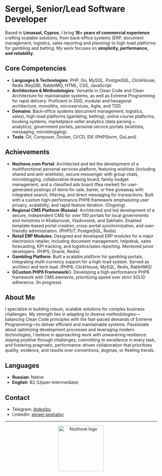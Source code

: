 # Sergei, Senior/Lead Software Developer

Based in **Limassol, Cyprus**, I bring **18+ years of commercial experience** crafting scalable solutions, from back-office systems (ERP, document management, logistics, sales reporting and planning) to high-load platforms for gambling and betting. My work focuses on **simplicity, performance, and reliability**.

## Core Competencies
- **Languages & Technologies**: PHP, Go, MySQL, PostgreSQL, ClickHouse, Redis (KeyDB), RabbitMQ, HTML, CSS, JavaScript
- **Architecture & Methodologies**: Versatile in Clean Code and Clean Architecture for maintainable systems, as well as Extreme Programming for rapid delivery. Proficient in DDD, modular and hexagonal architecture, monoliths, microservices, Agile, and TDD.
- **Domains**: Back-office systems (document management, logistics, sales), high-load platforms (gambling, betting), online course platforms, booking systems, marketplace seller analytics (data parsing + analytics), government portals, personal service portals (wishlists, messaging, microblogging).
- **Tools**: Git, Composer, Docker, CI/CD, IDE (PHPStorm, GoLand)

## Achievements
- **Nozhove.com Portal**: Architected and led the development of a multifunctional personal services platform, featuring wishlists (including shared and anti-wishlists), secure messenger with group chats, microblogging, collaborative drawing board, family budget management, and a classified ads board (flea market) for user-generated postings of items for sale, barter, or free giveaway with integrated search, filtering, and direct messaging for transactions. Built with a custom high-performance PHP8 framework emphasizing user privacy, scalability, and rapid feature iteration. (Ongoing)
- **Regional CMS Platform (Russia)**: Architected and led development of a secure, independent CMS for over 100 portals for local governments and ministries in Khabarovsk, Vladivostok, and Sakhalin. Enabled template-based portal creation, cross-portal synchronization, and user-friendly administration. (PHP5/7, PostgreSQL, Redis)
- **Retail ERP Modules**: Designed and developed ERP modules for a major electronics retailer, including document management, helpdesk, sales forecasting, KPI tracking, and logistics/sales reporting. Mentored junior developers. (PHP5, Oracle, Redis)
- **Gambling Platform**: Built a scalable platform for gambling portals, integrating multi-currency support for a high-load system. Served as architect and tech lead. (PHP8, ClickHouse, MySQL, Redis, RabbitMQ)
- **GCustom PHP8 Framework**G: Developing a high-performance PHP8 framework with CMS elements, prioritizing speed over strict SOLID adherence. (In progress)

## About Me
I specialize in building robust, scalable solutions for complex business challenges. My strength lies in adapting to diverse methodologies—balancing Clean Code principles with the fast-paced demands of Extreme Programming—to deliver efficient and maintainable systems. Passionate about optimizing development processes and leveraging modern technologies, I believe in approaching work with unwavering resilience: staying positive through challenges, committing to excellence in every task, and fostering pragmatic, performance-driven collaboration that prioritizes quality, evidence, and results over conventions, dogmas, or fleeting trends.

## Languages
- **Russian**: Native
- **English**: B2 (Upper-Intermediate)

## Contact
- Telegram: [@desfpc](https://t.me/desfpc)
- LinkedIn: [sergei-peshalov](https://www.linkedin.com/in/sergei-peshalov/)

---

<div align="center">
  <a href="https://nozhove.com" target="_blank">
    <img src="https://nozhove.com/nozhove_pixel.png" width="150" alt="Nozhove logo"/>
  </a>
</div>
